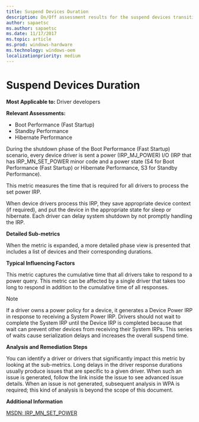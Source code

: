 ```yaml
---
title: Suspend Devices Duration
description: On/Off assessment results for the suspend devices transition phase 
author: sapaetsc
ms.author: sapaetsc
ms.date: 11/17/2017
ms.topic: article
ms.prod: windows-hardware
ms.technology: windows-oem
localizationpriority: medium
---
```


# Suspend Devices Duration

**Most Applicable to:** Driver developers

**Relevant Assessments:**

-   Boot Performance (Fast Startup)
-   Standby Performance
-   Hibernate Performance

During the shutdown phase of the Boot Performance (Fast Startup) scenario, every device driver is sent a power (IRP\_MJ\_POWER) I/O (IRP that has IRP\_MN\_SET\_POWER minor code and a power state (S4 for Boot Performance (Fast Startup) or Hibernate Performance, S3 for Standby Performance).

This metric measures the time that is required for all drivers to process the set power IRP.

When device drivers process this IRP, they save appropriate device context (if required), and put the device in the appropriate state for sleep or hibernate. Each driver can delay system shutdown by not promptly handling the IRP.

**Detailed Sub-metrics**

When the metric is expanded, a more detailed phase view is presented that includes a list of devices and their corresponding durations.

**Typical Influencing Factors**

This metric captures the cumulative time that all drivers take to respond to a power query. This metric can be affected by a single driver that takes too long to respond in addition to the cumulative time of all responses.

> [!NOTE]
> If a driver owns a power policy for a device, it generates a Device Power IRP in response to receiving a System Power IRP. Drivers should not wait to complete the System IRP until the Device IRP is completed because that wait can prevent other devices from receiving their System IRPs. This series of waits cause serialization delays and increases the overall suspend time.

**Analysis and Remediation Steps**

You can identify a driver or drivers that significantly impact this metric by looking at the sub-metrics. Long delays in the driver response durations usually produce issues that are specific to a given driver. When such an issue is generated, follow the link inside the issue to see advanced issue details. When an issue is not generated, subsequent analysis in WPA is required; this kind of analysis is beyond the scope of this document.

**Additional Information**

[MSDN: IRP\_MN\_SET\_POWER](http://go.microsoft.com/fwlink/?LinkId=247508)

